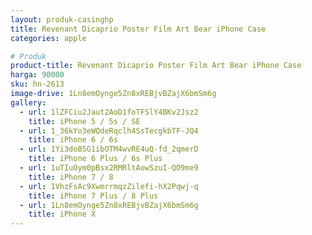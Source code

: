 ```yaml
---
layout: produk-casinghp
title: Revenant Dicaprio Poster Film Art Bear iPhone Case
categories: apple

# Produk
product-title: Revenant Dicaprio Poster Film Art Bear iPhone Case
harga: 90000
sku: hn-2613
image-drive: 1Ln8emOynge5Zn8xREBjvBZajX6bmSm6g
gallery:
  - url: 1lZFCiu2Jaut2AoD1foTFSlY4BKv2Jsz2
    title: iPhone 5 / 5s / SE
  - url: 1_36kYo3eWQdeRqclh4SsTecgkbTF-JQ4
    title: iPhone 6 / 6s
  - url: 1Yi3doB5G1ibOTM4wvRE4uQ-fd_2qmerD
    title: iPhone 6 Plus / 6s Plus
  - url: 1uTIuOym0pBsx2RMRltAowSzuI-QO9me9
    title: iPhone 7 / 8
  - url: 1VhzFsAc9XwmrrmqzZilefi-hX2Pqwj-q
    title: iPhone 7 Plus / 8 Plus
  - url: 1Ln8emOynge5Zn8xREBjvBZajX6bmSm6g
    title: iPhone X
---
```

